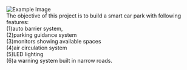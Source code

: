 ![Example Image](images/example.png) <br>
The objective of this project is to build a smart car park with following features: <br>
(1)auto barrier system, <br>
(2)parking guidance system <br>
(3)monitors showing available spaces <br>
(4)air circulation system <br>
(5)LED lighting <br>
(6)a warning system built in narrow roads. <br>
